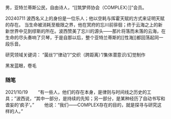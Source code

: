 男，亚特兰蒂斯公民，自由诗人，“[[筑梦师协会（COMPLEX）]]”会员。


20240711
波西名义上的身份是一位乐人；他以空耗与挥霍天赋的方式来证明天赋的存在。
当生命被消耗至极限之界，他在冥府的忘川前徘徊；终于云海之上的新新世界中见到缪斯的所在。波西赞美了忘川的源头——那片将落而未落的云海，在生命的尽头奏响了贝琴，于是自那以后，整个亚特兰蒂斯的[[性海]]都回荡起同一段乐音。


研究领域关键词：
“菌丝”/“律动”/“交织（跨距离）”/集体潜意识/幻觉制作

黑发蓝眼，卷毛


### 随笔
2021/10/19
　　“有一些人，他们的存在本身，是律则与时间线之历史的工具；”波西说，“其中一部分，是持续的先知；另一部分，是某种经历了自动书写和谵妄的‘疯子’。”
　　他说：“我们——COMPLEX存在的目的，就是探寻与研究这样的人。”